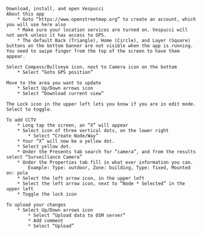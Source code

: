 

    Download, install, and open Vespucci
    About this app
        * Goto “https://www.openstreetmap.org” to create an account, which you will use here also
        * Make sure your location services are turned on. Vespucci will not work unless it has access to GPS.
        * The default Back (Triangle), Home (Circle), and Layer (Square) buttons on the bottom banner are not visible when the app is running. You need to swipe finger from the top of the screen to have them appear.

    Select Compass/Bullseye icon, next to Camera icon on the bottom
        * Select “Goto GPS position”

    Move to the area you want to update
        * Select Up/Down arrows icon
        * Select “Download current view”

    The Lock icon in the upper left lets you know if you are in edit mode. Select to toggle.

    To add CCTV
        * Long tap the screen, an “X” will appear
        * Select icon of three vertical dots, on the lower right
            * Select “Create Node/Way”
        * Your “X” will now be a yellow dot.
        * Select yellow dot.
        * Under the Presents tab search for “camera”, and from the results select “Surveillance Camera”
        * Under the Properties tab fill in what ever information you can.
            Example: Type: outdoor, Zone: building, Type: fixed, Mounted on: pole
        * Select the left arrow icon, in the upper left
        * Select the left arrow icon, next to “Node * Selected” in the upper left
        * Toggle the lock icon

    To upload your changes
        * Select Up/Down arrows icon
            * Select “Upload data to OSM server”
            * Add comment
            * Select “Upload”
